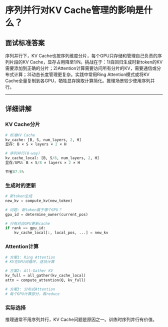 # 序列并行对KV Cache管理的影响是什么？

## 面试标准答案

序列并行下，KV Cache也按序列维度分片，每个GPU只存储和管理自己负责的序列片段的KV Cache，显存占用降至1/N。挑战在于：1)自回归生成时新token的KV需要添加到正确的分片；2)Attention计算需要访问所有分片的KV，需要通信或分布式计算；3)动态长度管理更复杂。实践中常用Ring Attention模式或将KV Cache全量复制到各GPU，牺牲显存换取计算简化。推理场景较少使用序列并行。

---

## 详细讲解

### KV Cache分片

```python
# 标准KV Cache
kv_cache: [B, S, num_layers, 2, H]
显存: B × S × layers × 2 × H

# 序列并行(8-way)
kv_cache_local: [B, S/8, num_layers, 2, H]
显存/GPU: B × S/8 × layers × 2 × H

节省87.5%
```

### 生成时的更新

```python
# 新token生成
new_kv = compute_kv(new_token)

# 问题: 新token属于哪个GPU？
gpu_id = determine_owner(current_pos)

# 只有对应GPU更新cache
if rank == gpu_id:
    kv_cache_local[:, local_pos, ...] = new_kv
```

### Attention计算

```python
# 方案1: Ring Attention
# KV在GPU间循环，逐块计算

# 方案2: All-Gather KV
kv_full = all_gather(kv_cache_local)
attn = compute_attention(Q, kv_full)

# 方案3: 分布式Attention
# 每个GPU计算部分，再reduce
```

### 实际选择

推理通常不用序列并行，KV Cache问题是原因之一。训练时序列并行有价值。

